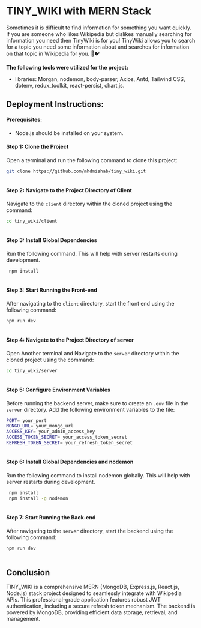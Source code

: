 
# TINY_WIKI with MERN Stack

Sometimes it is difficult to find information for something you want quickly. If you are someone who likes Wikipedia but dislikes manually searching for information you need then TinyWiki is for you! TinyWiki allows you to search for a topic you need some information about and searches for information on that topic in Wikipedia for you. 🚀🐦



**The following tools were utilized for the project:**

- libraries: Morgan, nodemon, body-parser, Axios, Antd, Tailwind CSS, dotenv, redux_toolkit, react-persist, chart.js.


## Deployment Instructions:

#### Prerequisites:

- Node.js should be installed on your system.


#### Step 1: Clone the Project

Open a terminal and run the following command to clone this project:
```bash
git clone https://github.com/mhdmishab/tiny_wiki.git
 
```
#### Step 2: Navigate to the Project Directory of Client 

Navigate to the `client` directory within the cloned project using the command:
```bash
cd tiny_wiki/client
 
```

#### Step 3: Install Global Dependencies

Run the following command. This will help with server restarts during development.
```bash
 npm install
 
```

#### Step 3: Start Running the Front-end 

After navigating to the `client` directory, start the front end using the following command:
```bash
npm run dev
 
```

#### Step 4: Navigate to the Project Directory of server 

Open Another terminal and Navigate to the `server` directory within the cloned project using the command:
```bash
cd tiny_wiki/server
 
```

#### Step 5: Configure Environment Variables

Before running the backend server, make sure to create an `.env` file in the `server` directory. Add the following environment variables to the file:
```bash
PORT= your_port
MONGO_URL= your_mongo_url
ACCESS_KEY= your_admin_access_key
ACCESS_TOKEN_SECRET= your_access_token_secret
REFRESH_TOKEN_SECRET= your_refresh_token_secret
 
```

#### Step 6: Install Global Dependencies and nodemon

Run the following command to install nodemon globally. This will help with server restarts during development.
```bash
 npm install
 npm install -g nodemon
 
```
#### Step 7: Start Running the Back-end 

After navigating to the `server` directory, start the backend using the following command:
```bash
npm run dev
 
```

## Conclusion

TINY_WIKI is a comprehensive MERN (MongoDB, Express.js, React.js, Node.js) stack project designed to seamlessly integrate with Wikipedia APIs. This professional-grade application features robust JWT authentication, including a secure refresh token mechanism. The backend is powered by MongoDB, providing efficient data storage, retrieval, and management.


